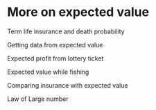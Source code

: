 # More on expected value

Term life insurance and death probability

Getting data from expected value

Expected profit from lottery ticket

Expected value while fishing

Comparing insurance with expected value

Law of Large number